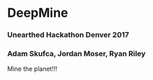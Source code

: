 # DeepMine
### Unearthed Hackathon Denver 2017
### Adam Skufca, Jordan Moser, Ryan Riley

Mine the planet!!!